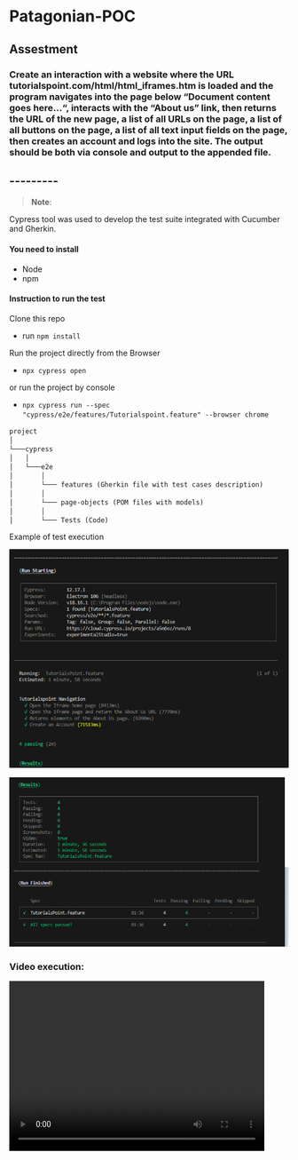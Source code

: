 #   Patagonian-POC
 

## Assestment
### Create an interaction with a website where the URL tutorialspoint.com/html/html_iframes.htm is loaded and the program navigates into the page below “Document content goes here…“, interacts with the “About us” link, then returns the URL of the new page, a list of all URLs on the page, a list of all buttons on the page, a list of all text input fields on the page, then creates an account and logs into the site. The output should be both via console and output to the appended file.

 
## ---------

> **Note**:
 
Cypress tool was used to develop the test suite integrated with Cucumber and Gherkin.


#### You need to install

* Node
* npm


#### Instruction to run the test

Clone this repo
+ run `npm install`


Run the project directly from the Browser

+ `npx cypress open`

or run the project by console

+ `npx cypress run --spec "cypress/e2e/features/Tutorialspoint.feature" --browser chrome`




```
project  
│
└───cypress
│   │
│   └───e2e
│       │
│       └─── features (Gherkin file with test cases description)
│       │
│       └─── page-objects (POM files with models)
│       │
│       └─── Tests (Code)

```


Example of test execution

![image](./screenshots/Patagonian1.png)

![image](./screenshots/Patagonian2.png)

<h3> Video execution:</h3>

<!DOCTYPE html>
<html lang="en">
<head>
    <meta http-equiv="Content-Type" content="text/html; charset=utf-8" />
    <title>Deltion Live Streaming</title>
    <script language="javascript" type="text/javascript" src="../swfobject.js"></script>
</head>

<body>   
    <video id="movie" width="460" height="306" preload autoplay>
        <source src="https://github.com/magnethus/patagonian/blob/main/screenshots/TutorialsPoint.feature.mp44"  type='video/mp4; codecs="avc1.42E01E, mp4a.40.2"'> 
    </video>
</body>
</html>

 